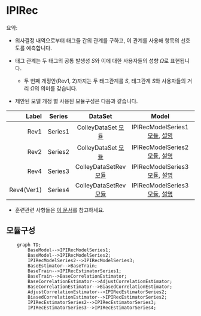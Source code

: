 
# IPIRec

요약:

- 의사결정 내역으로부터 태그들 간의 관계를 구하고, 이 관계를 사용해 항목의 선호도를 예측합니다.

- 태그 관계는 두 태그의 공통 발생성 $S$와 이에 대한 사용자들의 성향 $\Omega$로 표현됩니다.
    - 두 번째 개정안(Rev1, 2)까지는 두 태그관계를 $S$, 태그관계 $S$와 사용자들의 거리 $\Omega$의 의미를 갖습니다.

- 제안된 모델 개정 별 사용된 모듈구성은 다음과 같습니다.

|Label|Series|DataSet|Model|Estimator|Observ.| 
|--:|:--:|:--:|:--:|:--:|:--:|
|Rev1|Series1|ColleyDataSet [모듈](../colley/dataset/colley_dataset.py)|IPIRecModelSeries1 [모듈](./models/ipirec_model_series1.py), [설명](./models/model_rev_legacy.md)|IPIRecEstimatorSeries1 [모듈](./estimators/ipirec_estimator_series1.py), [설명](./estimators/estimator_rev1.md)|[ipynb](../ipynb/obs/rev1.ipynb)|
|Rev2|Series2|ColleyDataSet [모듈](../colley/dataset/colley_dataset.py)|IPIRecModelSeries2 [모듈](./models/ipirec_model_series2.py), [설명](./models/model_rev_legacy.md)|IPIRecEstimatorSeries2 [모듈](./estimators/ipirec_estimator_series2.py), [설명](./estimators/estimator_rev2.md)|[ipynb](../ipynb/obs/rev2.ipynb)|
|Rev4|Series3|ColleyDataSetRev [모듈](../colley/dataset/colley_dataset_rev.py)|IPIRecModelSeries3 [모듈](./models/ipirec_model_series3.py), [설명](./models/model_rev4.md)|IPIRecEstimatorSeries3 [모듈](./estimators/ipirec_estimator_series3.py), [설명](./estimators/estimator_rev4.md)|[ipynb](../ipynb/obs/rev4.ipynb)|
|Rev4(Ver1)|Series4|ColleyDataSetRev [모듈](../colley/dataset/colley_dataset_rev.py)|IPIRecModelSeries3 [모듈](./models/ipirec_model_series3.py), [설명](./models/model_rev4.md)|IPIRecEstimatorSeries4 [모듈](./estimators/ipirec_estimator_series4.py), [설명](./estimators/estimator_rev4.md)|[ipynb](../ipynb/obs/rev4v1.ipynb)|

<!-- - 훈련관련 사항들은 [이 문서](../assets/main.pdf)를 참고하세요. -->
- 훈련관련 사항들은 [이 문서](../documents/summaries/main.pdf)를 참고하세요.

## 모듈구성

```mermaid
    graph TD;
        BaseModel-->IPIRecModelSeries1;
        BaseModel-->IPIRecModelSeries2;
        IPIRecModelSeries2-->IPIRecModelSeries3;
        BaseEstimator-->BaseTrain;
        BaseTrain-->IPIRecEstimatorSeries1;
        BaseTrain-->BaseCorrelationEstimator;
        BaseCorrelationEstimator-->AdjustCorrelationEstimator;
        BaseCorrelationEstimator-->BiasedCorrelationEstimator;
        AdjustCorrelationEstimator-->IPIRecEstimatorSeries2;
        BiasedCorrelationEstimator-->IPIRecEstimatorSeries2;
        IPIRecEstimatorSeries2-->IPIRecEstimatorSeries3;
        IPIRecEstimatorSeries3-->IPIRecEstimatorSeries4;
```
<!-- 
## 모델구성
- IPIRec(Rev1): [IPIRecModelSeries1](./models/ipirec_model_series1.py)과 [IPIRecEstimatorSeries1](./estimators/ipirec_estimator_series1.py)로 구성됩니다.
    - IPIRecModelSeries1 [설명](./models/model_rev_legacy.md)
    - IPIRecEstimatorSeries1 [설명](./estimators/estimator_rev1.md)

- IPIRec(Rev2): [IPIRecModelSeries2](./models/ipirec_model_series2.py)와 [IPIRecEstimatorSeries2](./estimators/ipirec_estimator_series2.py)로 구성됩니다.
    - IPIRecModelSeries2 [설명](./models/model_rev_legacy.md)
    - IPIRecEstimatorSeries2 [설명](./estimators/estimator_rev2.md)

- IPIRec(Rev4): [IPIRecModelSeries3](./models/ipirec_model_series3.py)와 [IPIRecEstimatorSeries3](./estimators/ipirec_estimator_series3.py)로 구성됩니다.
    - IPIRecModelSeries3 [설명](./models/model_rev4.md)
    - IPIRecEstimatorSeries3 [설명](./estimators/estimator_rev4.md)

- IPIRec(Rev4Ver1): [IPIRecModelSeries3](./models/ipirec_model_series3.py)와 [IPIRecEstimatorSeries4](./estimators/ipirec_estimator_series4.py)로 구성됩니다.
    - IPIRecModelSeries3 [설명](./models/model_rev4.md)
    - IPIRecEstimatorSeries4 [설명](./estimators/estimator_rev4.md)

-->
